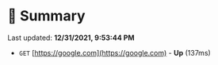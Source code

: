 # 📖 Summary
Last updated: **12/31/2021, 9:53:44 PM**

- `GET` [https://google.com](https://google.com) - **Up** (137ms)
